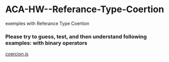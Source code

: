 # ACA-HW--Referance-Type-Coertion
exemples with  Referance Type Coertion

### Please try to guess, test, and then understand following examples: with binary operators

[coercion.js](coercion.js)
